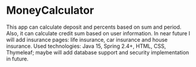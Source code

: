 # MoneyCalculator
This app can calculate deposit and percents based on sum and period. Also, it can calculate credit sum based on user information. In near future I will add insurance pages: life insurance, car insurance and house insurance. 
Used technologies: Java 15, Spring 2.4+, HTML, CSS, Thymeleaf; maybe will add database support and security implementation in future.
